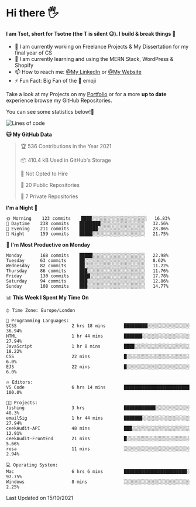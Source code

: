 # Hi there :raised_hand_with_fingers_splayed:
#### I am Tsot, short for Tsotne (the T is silent :wink:). I build & break things :space_invader:
- :telescope: I am currently working on Freelance Projects & My Dissertation for my final year of CS
- :seedling: I am currently learning and using the MERN Stack, WordPress & Shopify
- :mailbox: How to reach me: [@My LinkedIn](https://www.linkedin.com/in/tsotne-gvadzabia/) or [@My Website](https://tsotnegvadzabia.me/contact)
- :zap: Fun Fact: Big Fan of the :space_invader: emoji

Take a look at my Projects on my [Portfolio](https://tsotne.co.uk/) or for a more **up to date** experience browse my GitHub Repositories.

You can see some statistics below!:space_invader:
<!--START_SECTION:waka-->
![Lines of code](https://img.shields.io/badge/From%20Hello%20World%20I%27ve%20Written-3.5%20million%20lines%20of%20code-blue)

**🐱 My GitHub Data** 

> 🏆 536 Contributions in the Year 2021
 > 
> 📦 410.4 kB Used in GitHub's Storage 
 > 
> 🚫 Not Opted to Hire
 > 
> 📜 20 Public Repositories 
 > 
> 🔑 7 Private Repositories  
 > 
**I'm a Night 🦉** 

```text
🌞 Morning    123 commits    ████░░░░░░░░░░░░░░░░░░░░░   16.83% 
🌆 Daytime    238 commits    ████████░░░░░░░░░░░░░░░░░   32.56% 
🌃 Evening    211 commits    ███████░░░░░░░░░░░░░░░░░░   28.86% 
🌙 Night      159 commits    █████░░░░░░░░░░░░░░░░░░░░   21.75%

```
📅 **I'm Most Productive on Monday** 

```text
Monday       168 commits    █████░░░░░░░░░░░░░░░░░░░░   22.98% 
Tuesday      63 commits     ██░░░░░░░░░░░░░░░░░░░░░░░   8.62% 
Wednesday    82 commits     ██░░░░░░░░░░░░░░░░░░░░░░░   11.22% 
Thursday     86 commits     ███░░░░░░░░░░░░░░░░░░░░░░   11.76% 
Friday       130 commits    ████░░░░░░░░░░░░░░░░░░░░░   17.78% 
Saturday     94 commits     ███░░░░░░░░░░░░░░░░░░░░░░   12.86% 
Sunday       108 commits    ███░░░░░░░░░░░░░░░░░░░░░░   14.77%

```


📊 **This Week I Spent My Time On** 

```text
⌚︎ Time Zone: Europe/London

💬 Programming Languages: 
SCSS                     2 hrs 18 mins       █████████░░░░░░░░░░░░░░░░   36.94% 
HTML                     1 hr 44 mins        ███████░░░░░░░░░░░░░░░░░░   27.94% 
JavaScript               1 hr 8 mins         ████░░░░░░░░░░░░░░░░░░░░░   18.22% 
CSS                      22 mins             █░░░░░░░░░░░░░░░░░░░░░░░░   6.0% 
EJS                      22 mins             █░░░░░░░░░░░░░░░░░░░░░░░░   6.0%

🔥 Editors: 
VS Code                  6 hrs 14 mins       █████████████████████████   100.0%

🐱‍💻 Projects: 
fishing                  3 hrs               ████████████░░░░░░░░░░░░░   48.3% 
emailSig                 1 hr 44 mins        ███████░░░░░░░░░░░░░░░░░░   27.94% 
ceekAudit-API            48 mins             ███░░░░░░░░░░░░░░░░░░░░░░   12.91% 
ceekAudit-FrontEnd       21 mins             █░░░░░░░░░░░░░░░░░░░░░░░░   5.66% 
rosa                     11 mins             ░░░░░░░░░░░░░░░░░░░░░░░░░   2.94%

💻 Operating System: 
Mac                      6 hrs 6 mins        ████████████████████████░   97.75% 
Windows                  8 mins              ░░░░░░░░░░░░░░░░░░░░░░░░░   2.25%

```


 Last Updated on 15/10/2021
<!--END_SECTION:waka-->
